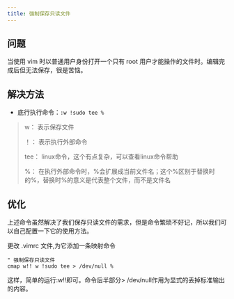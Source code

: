 ```yaml
---
title: 强制保存只读文件
---
```


## 问题

当使用 vim 时以普通用户身份打开一个只有 root 用户才能操作的文件时。编辑完成后但无法保存，很是苦恼。

## 解决方法

- 底行执行命令：`:w !sudo tee %`

> w： 表示保存文件
>
> ！： 表示执行外部命令
>
> tee： linux命令，这个有点复杂，可以查看linux命令帮助
>
> %： 在执行外部命令时，%会扩展成当前文件名；这个%区别于替换时的%，替换时%的意义是代表整个文件，而不是文件名

## 优化

上述命令虽然解决了我们保存只读文件的需求，但是命令繁琐不好记，所以我们可以自己配置一下它的使用方法。

更改 .vimrc 文件,为它添加一条映射命令

```shell
" 强制保存只读文件
cmap w!! w !sudo tee > /dev/null %
```

这样，简单的运行:w!!即可。命令后半部分> /dev/null作用为显式的丢掉标准输出的内容。